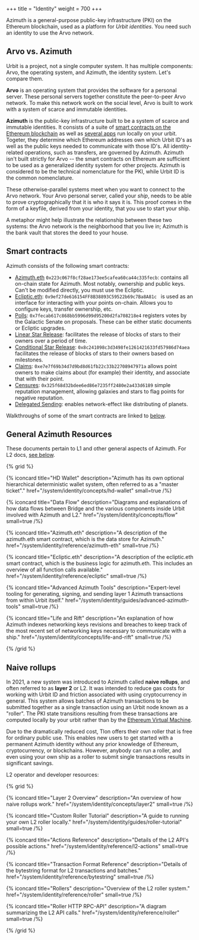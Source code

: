 +++
title = "Identity"
weight = 700
+++

Azimuth is a general-purpose public-key infrastructure (PKI) on the Ethereum
blockchain, used as a platform for _Urbit identities_. You need such an identity
to use the Arvo network.

## Arvo vs. Azimuth

Urbit is a project, not a single computer system. It has multiple components:
Arvo, the operating system, and Azimuth, the identity system. Let's compare
them.

**Arvo** is an operating system that provides the software for a personal
server. These personal servers together constitute the peer-to-peer Arvo
network. To make this network work on the social level, Arvo is built to work
with a system of scarce and immutable identities.

**Azimuth** is the public-key infrastructure built to be a system of scarce and
immutable identities. It consists of a suite of [smart contracts on the Ethereum
blockchain](https://github.com/urbit/azimuth) as well as [several
apps](/system/identity/concepts/flow) run locally on your urbit. Togeter, they determine
which Ethereum addresses own which Urbit ID's as well as the public keys needed
to communicate with those ID's. All identity-related operations, such as
transfers, are governed by Azimuth. Azimuth isn't built strictly for Arvo -- the
smart contracts on Ethereum are sufficient to be used as a generalized identity
system for other projects. Azimuth is considered to be the technical
nomenclature for the PKI, while Urbit ID is the common nomenclature.

These otherwise-parallel systems meet when you want to connect to the Arvo
network. Your Arvo personal server, called your _ship_, needs to be able to
prove cryptographically that it is who it says it is. This proof comes in the
form of a keyfile, derived from your identity, that you use to start your ship.

A metaphor might help illustrate the relationship between these two systems: the
Arvo network is the neighborhood that you live in; Azimuth is the bank vault
that stores the deed to your house.

## Smart contracts

Azimuth consists of the following smart contracts:

- [Azimuth.eth](https://etherscan.io/address/azimuth.eth)
  `0x223c067f8cf28ae173ee5cafea60ca44c335fecb`: contains all on-chain state for
  Azimuth. Most notably, ownership and public keys. Can't be modified directly,
  you must use the Ecliptic.
- [Ecliptic.eth](https://etherscan.io/address/ecliptic.eth):
  `0x9ef27de616154FF8B38893C59522b69c7Ba8A81c ` is used as an interface for
  interacting with your points on-chain. Allows you to configure keys, transfer
  ownership, etc.
- [Polls](https://etherscan.io/address/0x7fecab617c868bb5996d99d95200d2fa708218e4):
  `0x7fecab617c868bb5996d99d95200d2fa708218e4` registers votes by the Galactic
  Senate on proposals. These can be either static documents or Ecliptic
  upgrades.
- [Linear Star
  Release](https://etherscan.io/address/0x86cd9cd0992f04231751e3761de45cecea5d1801):
  facilitates the release of blocks of stars to their owners over a period of
  time.
- [Conditional Star
  Release](https://etherscan.io/address/0x8c241098c3d3498fe1261421633fd57986d74aea):
  `0x8c241098c3d3498fe1261421633fd57986d74aea` facilitates the release of
  blocks of stars to their owners based on milestones.
- [Claims](https://etherscan.io/address/0xe7e7f69b34d7d9bd8d61fb22c33b22708947971a):
  `0xe7e7f69b34d7d9bd8d61fb22c33b22708947971a` allows point owners to make
  claims about (for example) their identity, and associate that with their
  point.
- [Censures](https://etherscan.io/address/0x325f68d32bdee6ed86e7235ff2480e2a433d6189):
  `0x325f68d32bdee6ed86e7235ff2480e2a433d6189` simple reputation management,
  allowing galaxies and stars to flag points for negative reputation.
- [Delegated
  Sending](https://etherscan.io/address/0xf6b461fe1ad4bd2ce25b23fe0aff2ac19b3dfa76):
  enables network-effect like distributing of planets.

Walkthroughs of some of the smart contracts are linked to [below](#other).

## General Azimuth Resources

These documents pertain to L1 and other general aspects of Azimuth. For L2
docs, [see below](#naive-rollups).

{% grid %}

  {% iconcard
    title="HD Wallet"
    description="Azimuth has its own optional hierarchical deterministic wallet system, often referred to as a \"master ticket\"."
    href="/system/identity/concepts/hd-wallet"
    small=true
  /%}

  {% iconcard
    title="Data Flow"
    description="Diagrams and explanations of how data flows between Bridge and the various components inside Urbit involved with Azimuth and L2."
    href="/system/identity/concepts/flow"
    small=true
  /%}

  {% iconcard
    title="Azimuth.eth"
    description="A description of the azimuth.eth smart contract, which is the data store for Azimuth."
    href="/system/identity/reference/azimuth-eth"
    small=true
  /%}

  {% iconcard
    title="Ecliptic.eth"
    description="A description of the ecliptic.eth smart contract, which is the business logic for azimuth.eth. This includes an overview of all function calls available."
    href="/system/identity/reference/ecliptic"
    small=true
  /%}

  {% iconcard
    title="Advanced Azimuth Tools"
    description="Expert-level tooling for generating, signing, and sending layer 1 Azimuth transactions from within Urbit itself."
    href="/system/identity/guides/advanced-azimuth-tools"
    small=true
  /%}

  {% iconcard
    title="Life and Rift"
    description="An explanation of how Azimuth indexes networking keys revisions and breaches to keep track of the most recent set of networking keys necessary to communicate with a ship."
    href="/system/identity/concepts/life-and-rift"
    small=true
  /%}

{% /grid %}


## Naive rollups

In 2021, a new system was introduced to Azimuth called **naive rollups**, and
often referred to as **layer 2** or L2. It was intended to reduce gas costs for
working with Urbit ID and friction associated with using cryptocurrency in
general. This system allows batches of Azimuth transactions to be submitted
together as a single transaction using an Urbit node known as a "roller". The
PKI state transitions resulting from these transactions are computed locally by
your urbit rather than by the [Ethereum Virtual
Machine](https://ethereum.org/en/developers/docs/evm/).

Due to the dramatically reduced cost, Tlon offers their own roller that is free
for ordinary public use. This enables new users to get started with a permanent
Azimuth identity without any prior knowledge of Ethereum, cryptocurrency, or
blockchains. However, anybody can run a roller, and even using your own ship as
a roller to submit single transactions results in significant savings.

L2 operator and developer resources:

{% grid %}

  {% iconcard
    title="Layer 2 Overview"
    description="An overview of how naive rollups work."
    href="/system/identity/concepts/layer2"
    small=true
  /%}

  {% iconcard
    title="Custom Roller Tutorial"
    description="A guide to running your own L2 roller locally."
    href="/system/identity/guides/roller-tutorial"
    small=true
  /%}

  {% iconcard
    title="Actions Reference"
    description="Details of the L2 API's possible actions."
    href="/system/identity/reference/l2-actions"
    small=true
  /%}

  {% iconcard
    title="Transaction Format Reference"
    description="Details of the bytestring format for L2 transactions and batches."
    href="/system/identity/reference/bytestring"
    small=true
  /%}

  {% iconcard
    title="Rollers"
    description="Overview of the L2 roller system."
    href="/system/identity/reference/roller"
    small=true
  /%}

  {% iconcard
    title="Roller HTTP RPC-API"
    description="A diagram summarizing the L2 API calls."
    href="/system/identity/reference/roller"
    small=true
  /%}

{% /grid %}
